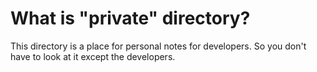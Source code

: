 # What is "private" directory?
This directory is a place for personal notes for developers.
So you don't have to look at it except the developers.
